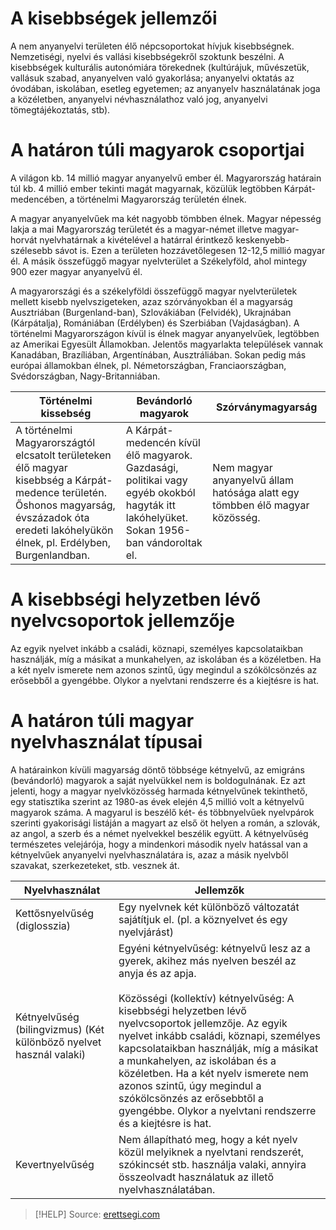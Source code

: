 # A kisebbségek jellemzői

A nem anyanyelvi területen élő népcsoportokat hívjuk kisebbségnek. Nemzetiségi, nyelvi és vallási kisebbségekről szoktunk beszélni. A kisebbségek kulturális autonómiára törekednek (kultúrájuk, művészetük, vallásuk szabad, anyanyelven való gyakorlása; anyanyelvi oktatás az óvodában, iskolában, esetleg egyetemen; az anyanyelv használatának joga a közéletben, anyanyelvi névhasználathoz való jog, anyanyelvi tömegtájékoztatás, stb).

# A határon túli magyarok csoportjai

A világon kb. 14 millió magyar anyanyelvű ember él. Magyarország határain túl kb. 4 millió ember tekinti magát magyarnak, közülük legtöbben Kárpát-medencében, a történelmi Magyarország területén élnek.

A magyar anyanyelvűek ma két nagyobb tömbben élnek. Magyar népesség lakja a mai Magyarország területét és a magyar-német illetve magyar-horvát nyelvhatárnak a kivételével a határral érintkező keskenyebb-szélesebb sávot is. Ezen a területen hozzávetőlegesen 12-12,5 millió magyar él. A másik összefüggő magyar nyelvterület a Székelyföld, ahol mintegy 900 ezer magyar anyanyelvű él.

A magyarországi és a székelyföldi összefüggő magyar nyelvterületek mellett kisebb nyelvszigeteken, azaz szórványokban él a magyarság Ausztriában (Burgenland-ban), Szlovákiában (Felvidék), Ukrajnában (Kárpátalja), Romániában (Erdélyben) és Szerbiában (Vajdaságban). A történelmi Magyarországon kívül is élnek magyar anyanyelvűek, legtöbben az Amerikai Egyesült Államokban. Jelentős magyarlakta települések vannak Kanadában, Brazíliában, Argentínában, Ausztráliában. Sokan pedig más európai államokban élnek, pl. Németországban, Franciaországban,
Svédországban, Nagy-Britanniában.

| Történelmi kissebség                                                                                                                                                                            | Bevándorló magyarok                                                                                                                    | Szórványmagyarság                                                           |
| ----------------------------------------------------------------------------------------------------------------------------------------------------------------------------------------------- | -------------------------------------------------------------------------------------------------------------------------------------- | --------------------------------------------------------------------------- |
| A történelmi Magyarországtól elcsatolt területeken élő magyar kisebbség a Kárpát-medence területén. Őshonos magyarság, évszázadok óta eredeti lakóhelyükön élnek, pl. Erdélyben, Burgenlandban. | A Kárpát-medencén kívül élő magyarok. Gazdasági, politikai vagy egyéb okokból hagyták itt lakóhelyüket. Sokan 1956-ban vándoroltak el. | Nem magyar anyanyelvű állam hatósága alatt egy tömbben élő magyar közösség. |

# A kisebbségi helyzetben lévő nyelvcsoportok jellemzője

Az egyik nyelvet inkább a családi, köznapi, személyes kapcsolataikban használják, míg a másikat a munkahelyen, az iskolában és a közéletben. Ha a két nyelv ismerete nem azonos szintű, úgy megindul a szókölcsönzés az erősebből a gyengébbe. Olykor a nyelvtani rendszerre és a kiejtésre is hat.

# A határon túli magyar nyelvhasználat típusai

A határainkon kívüli magyarság döntő többsége kétnyelvű, az emigráns (bevándorló) magyarok a saját nyelvükkel nem is boldogulnának. Ez azt jelenti, hogy a magyar nyelvközösség harmada kétnyelvűnek tekinthető, egy statisztika szerint az 1980-as évek elején 4,5 millió volt a kétnyelvű magyarok száma. A magyarul is beszélő két- és többnyelvűek nyelvpárok szerinti gyakorisági listáján a magyart az első öt helyen a román, a szlovák, az angol, a szerb és a német nyelvekkel beszélik együtt. A kétnyelvűség természetes velejárója, hogy a mindenkori második nyelv hatással van a kétnyelvűek anyanyelvi nyelvhasználatára is, azaz a másik nyelvből szavakat, szerkezeteket, stb. vesznek át.

| Nyelvhasználat                                                     | Jellemzők                                                                                                                                                                                                                                                                                                                                                                                                                                                                                             |
| ------------------------------------------------------------------ | ----------------------------------------------------------------------------------------------------------------------------------------------------------------------------------------------------------------------------------------------------------------------------------------------------------------------------------------------------------------------------------------------------------------------------------------------------------------------------------------------------- |
| Kettősnyelvűség (diglosszia)                                       | Egy nyelvnek két különböző változatát sajátítjuk el. (pl. a köznyelvet és egy nyelvjárást)                                                                                                                                                                                                                                                                                                                                                                                                            |
| Kétnyelvűség (bilingvizmus) (Két különböző nyelvet használ valaki) | Egyéni kétnyelvűség: kétnyelvű lesz az a gyerek, akihez más nyelven beszél az anyja és az apja.<br><br>Közösségi (kollektív) kétnyelvűség: A kisebbségi helyzetben lévő nyelvcsoportok jellemzője. Az egyik nyelvet inkább családi, köznapi, személyes kapcsolataikban használják, míg a másikat a munkahelyen, az iskolában és a közéletben. Ha a két nyelv ismerete nem azonos szintű, úgy megindul a szókölcsönzés az erősebbtől a gyengébbe. Olykor a nyelvtani rendszerre és a kiejtésre is hat. |
| Kevertnyelvűség                                                    | Nem állapítható meg, hogy a két nyelv közül melyiknek a nyelvtani rendszerét, szókincsét stb. használja valaki, annyira összeolvadt használatuk az illető nyelvhasználatában.                                                                                                                                                                                                                                                                                                                         |

> [!HELP] Source: [erettsegi.com](https://erettsegi.com/tetelek/nyelvtan/a-hataron-tuli-magyar-nyelvhasznalat-fobb-adatai-tendenciai/)
